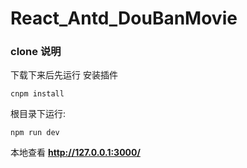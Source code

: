 # React_Antd_DouBanMovie

### clone 说明

下载下来后先运行 安装插件
```
cnpm install
```

根目录下运行:

```
npm run dev
```

本地查看
**http://127.0.0.1:3000/**